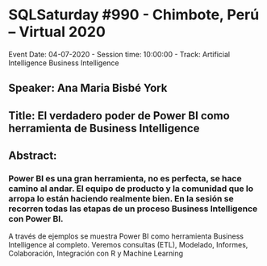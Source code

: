 # SQLSaturday #990 - Chimbote, Perú – Virtual 2020
Event Date: 04-07-2020 - Session time: 10:00:00 - Track: Artificial Intelligence  Business Intelligence
## Speaker: Ana Maria Bisbé York
## Title: El verdadero poder de Power BI como herramienta de Business Intelligence
## Abstract:
### Power BI es una gran herramienta, no es perfecta, se hace camino al andar. El equipo de producto y la comunidad que lo arropa lo están haciendo realmente bien. En la sesión se recorren todas las etapas de un proceso Business Intelligence con Power BI.
A través de ejemplos se muestra Power BI como herramienta Business Intelligence al completo. Veremos consultas (ETL), Modelado, Informes, Colaboración, Integración con R y Machine Learning
